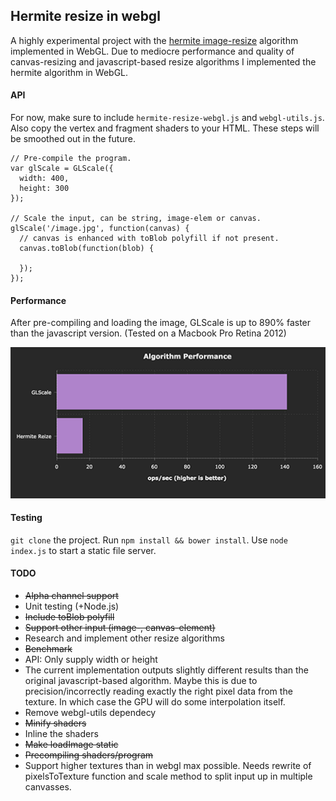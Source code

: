## Hermite resize in webgl
A highly experimental project with the [hermite image-resize](https://github.com/viliusle/Hermite-resize) algorithm implemented in WebGL. Due to mediocre performance and quality of canvas-resizing and javascript-based resize algorithms I implemented the hermite algorithm in WebGL.

#### API
For now, make sure to include `hermite-resize-webgl.js` and `webgl-utils.js`. Also copy the vertex and fragment shaders to your HTML. These steps will be smoothed out in the future.
```
// Pre-compile the program.
var glScale = GLScale({
  width: 400,
  height: 300
});

// Scale the input, can be string, image-elem or canvas.
glScale('/image.jpg', function(canvas) {
  // canvas is enhanced with toBlob polyfill if not present.
  canvas.toBlob(function(blob) {

  });
});
```

#### Performance
After pre-compiling and loading the image, GLScale is up to 890% faster than the javascript version. (Tested on a Macbook Pro Retina 2012)

![Performance Chart](/doc/img/performance.png)

#### Testing
`git clone` the project. Run `npm install && bower install`. Use `node index.js` to start a static file server.

#### TODO
- ~~Alpha channel support~~
- Unit testing (+Node.js)
- ~~Include toBlob polyfill~~
- ~~Support other input (image-, canvas-element)~~
- Research and implement other resize algorithms
- ~~Benchmark~~
- API: Only supply width or height
- The current implementation outputs slightly different results than the original javascript-based algorithm. Maybe this is due to precision/incorrectly reading exactly the right pixel data from the texture. In which case the GPU will do some interpolation itself.
- Remove webgl-utils dependecy
- ~~Minify shaders~~
- Inline the shaders
- ~~Make loadImage static~~
- ~~Precompiling shaders/program~~
- Support higher textures than in webgl max possible. Needs rewrite of pixelsToTexture function and scale method to split input up in multiple canvasses.

